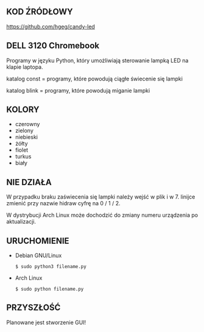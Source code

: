 ## KOD ŹRÓDŁOWY
https://github.com/hgeg/candy-led


## DELL 3120 Chromebook

Programy w języku Python, który umożliwiają sterowanie lampką LED na klapie laptopa.

katalog const = programy, które powodują ciągłe świecenie się lampki

katalog blink = programy, które powodują miganie lampki

## KOLORY
* czerowny
* zielony
* niebieski
* żółty
* fiolet
* turkus
* biały

## NIE DZIAŁA
W przypadku braku zaświecenia się lampki należy wejść w plik i w 7. linijce zmienić przy nazwie hidraw cyfrę na 0 / 1 / 2.

W dystrybucji Arch Linux może dochodzić do zmiany numeru urządzenia po aktualizacji.

## URUCHOMIENIE
* Debian GNU/Linux

  ```$ sudo python3 filename.py```
* Arch Linux

  ```$ sudo python filename.py```

## PRZYSZŁOŚĆ
Planowane jest stworzenie GUI!
